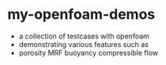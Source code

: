 # my-openfoam-demos

- a collection of testcases with openfoam
- demonstrating various features such as 
- porosity MRF buoyancy compressible flow

